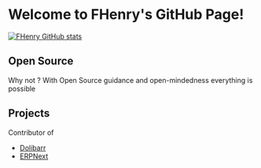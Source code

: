 
# Welcome to FHenry's GitHub Page!

[![FHenry GitHub stats](https://github-readme-stats.vercel.app/api?username=FHenry&show=prs_merged,prs_merged_percentage&show_icons=true&theme=tokyonight)](https://github.com/FHenry)

## Open Source 

<p>Why not ? With Open Source guidance and open-mindedness everything is possible 

## Projects

Contributor of
  - <a href="https://github.com/Dolibarr/dolibarr" target="_blank">Dolibarr</a>
  - <a href="https://github.com/frappe/erpnext" target="_blank">ERPNext</a>
